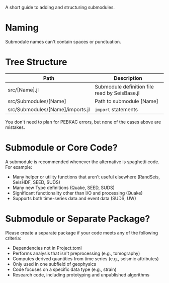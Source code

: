 A short guide to adding and structuring submodules.

# Naming
Submodule names can't contain spaces or punctuation.

# Tree Structure
| Path | Description |
|---   |--- |
| src/[Name].jl | Submodule definition file read by SeisBase.jl |
| src/Submodules/[Name] | Path to submodule [Name] |
| src/Submodules/[Name]/imports.jl | `import` statements |

You don't need to plan for PEBKAC errors, but none of the cases above are mistakes.

# Submodule or Core Code?
A submodule is recommended whenever the alternative is spaghetti code. For example:
* Many helper or utility functions that aren't useful elsewhere (RandSeis, SeisHDF, SEED, SUDS)
* Many new Type definitions (Quake, SEED, SUDS)
* Significant functionality other than I/O and processing (Quake)
* Supports both time-series data and event data (SUDS, UW)

# Submodule or Separate Package?
Please create a separate package if your code meets any of the following criteria:
* Dependencies not in Project.toml
* Performs analysis that isn't preprocessing (e.g., tomography)
* Computes derived quantities from time series (e.g., seismic attributes)
* Only used in one subfield of geophysics
* Code focuses on a specific data type (e.g., strain)
* Research code, including prototyping and unpublished algorithms
